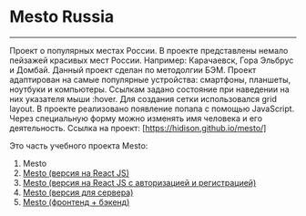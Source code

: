 # Mesto Russia
------------------

Проект о популярных местах России. В проекте представлены немало пейзажей красивых мест России. Например: Карачаевск, Гора Эльбрус и Домбай. Данный проект сделан по методолгии БЭМ. Проект адаптирован на самые популярные устройства: смартфоны, планшеты, ноутбуки и компьютеры. Ссылкам задано состояние при наведении на них указателя мыши :hover. Для создания сетки использовался grid layout. В проекте реализовано появление попапа с помощью JavaScript. Через специальную форму можно изменять имя человека и его деятельность.
Ссылка на проект: [https://hidison.github.io/mesto/]

Это часть учебного проекта Mesto:
1. Mesto
2. [Mesto (версия на React JS)](https://github.com/Hidison/mesto-react)
3. [Mesto (версия на React JS с авторизацией и регистрацией)](https://github.com/Hidison/react-mesto-auth)
4. [Mesto (версия для сервера)](https://github.com/Hidison/express-mesto)
5. [Mesto (фронтенд + бэкенд)](https://github.com/Hidison/react-mesto-api-full)